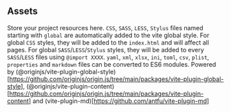 ## Assets
Store your project resources here. 
`CSS`, `SASS`, `LESS`, `Stylus` files named starting with `global` are automatically added to the vite global style.
For global `CSS` styles, they will be added to the `index.html` and will affect all pages.
For global `SASS`/`LESS`/`Stylus` styles, they will be added to every `SASS`/`LESS` files using `@import XXXX`.
`yaml`, `xml`, `xlsx`, `ini`, `toml`, `csv`, `plist`, `properties` and `markdown` files can be converted to ES6 modules.
Powered by (@originjs/vite-plugin-global-style)[https://github.com/originjs/origin.js/tree/main/packages/vite-plugin-global-style], (@originjs/vite-plugin-content)[https://github.com/originjs/origin.js/tree/main/packages/vite-plugin-content] and (vite-plugin-md)[https://github.com/antfu/vite-plugin-md]

